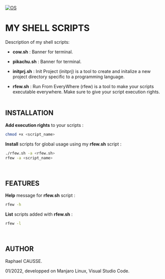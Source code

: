 [![OS](https://img.shields.io/badge/os-linux-blue.svg)](https://shields.io/)

# MY SHELL SCRIPTS

Description of my shell scripts:

* **cow.sh** : Banner for terminal.

* **pikachu.sh** : Banner for terminal.

* **initprj.sh** : Init Project (initprj) is a tool to create and initalize a new project directory specific to a programming language.

* **rfew.sh** : Run From EveryWhere (rfew) is a tool to make your scripts executable everywhere. Make sure to give your script execution rights.
<br><br>

## INSTALLATION

**Add execution rights** to your scripts :
```bash
chmod +x <script_name>
```
**Install** scripts for global usage using my **rfew.sh** script :
```bash
./rfew.sh -a <rfew.sh>
rfew -a <script_name>
```
<br>

## FEATURES

**Help** message for **rfew.sh** script :
```bash
rfew -h
```
**List** scripts added with **rfew.sh** :
```bash
rfew -l
```
<br>

## AUTHOR

Raphael CAUSSE.

01/2022, developped on Manjaro Linux, Visual Studio Code.
